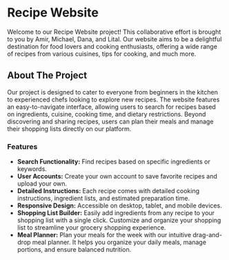 # Recipe Website

Welcome to our Recipe Website project! This collaborative effort is brought to you by Amir, Michael, Dana, and Lital. Our website aims to be a delightful destination for food lovers and cooking enthusiasts, offering a wide range of recipes from various cuisines, tips for cooking, and much more.

## About The Project

Our project is designed to cater to everyone from beginners in the kitchen to experienced chefs looking to explore new recipes. The website features an easy-to-navigate interface, allowing users to search for recipes based on ingredients, cuisine, cooking time, and dietary restrictions. Beyond discovering and sharing recipes, users can plan their meals and manage their shopping lists directly on our platform.

### Features

- **Search Functionality:** Find recipes based on specific ingredients or keywords.
- **User Accounts:** Create your own account to save favorite recipes and upload your own.
- **Detailed Instructions:** Each recipe comes with detailed cooking instructions, ingredient lists, and estimated preparation time.
- **Responsive Design:** Accessible on desktop, tablet, and mobile devices.
- **Shopping List Builder:** Easily add ingredients from any recipe to your shopping list with a single click. Customize and organize your shopping list to streamline your grocery shopping experience.
- **Meal Planner:** Plan your meals for the week with our intuitive drag-and-drop meal planner. It helps you organize your daily meals, manage portions, and ensure balanced nutrition.
